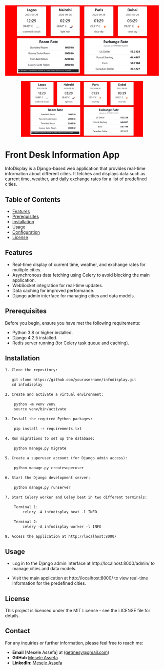 ![Front Desk Info app index page](https://github.com/Mesele9/infodisplay/blob/master/Web%20capture_26-9-2023_154644_192.168.1.200.jpeg?raw=true)

<p align="center">
  <img src="https://github.com/Mesele9/infodisplay/blob/master/Web%20capture_26-9-2023_154644_192.168.1.200.jpeg?raw=true" alt="Front Desk Info app index page" width="400">
</p>


# Front Desk Information App

InfoDisplay is a Django-based web application that provides real-time information about different cities. It fetches and displays data such as current time, weather, and daily exchange rates for a list of predefined cities.

## Table of Contents

- [Features](#features)
- [Prerequisites](#prerequisites)
- [Installation](#installation)
- [Usage](#usage)
- [Configuration](#configuration)
- [License](#license)

## Features

- Real-time display of current time, weather, and exchange rates for multiple cities.
- Asynchronous data fetching using Celery to avoid blocking the main application.
- WebSocket integration for real-time updates.
- Data caching for improved performance.
- Django admin interface for managing cities and data models.

## Prerequisites

Before you begin, ensure you have met the following requirements:

- Python 3.8 or higher installed.
- Django 4.2.5 installed.
- Redis server running (for Celery task queue and caching).

## Installation

    1. Clone the repository:

       git clone https://github.com/yourusername/infodisplay.git
       cd infodisplay

    2. Create and activate a virtual environment:

        python -m venv venv
        source venv/bin/activate

    3. Install the required Python packages:

        pip install -r requirements.txt

    4. Run migrations to set up the database:

        python manage.py migrate

    5. Create a superuser account (for Django admin access):

        python manage.py createsuperuser    

    6. Start the Django development server:

        python manage.py runserver

    7. Start Celery worker and Celey beat in two different terminals:

        Terminal 1:
            celery -A infodisplay beat -l INFO
    
        Terminal 2:
            celery -A infodisplay worker -l INFO

    8. Access the application at http://localhost:8000/ 

## Usage

- Log in to the Django admin interface at http://localhost:8000/admin/ to manage cities and data models.

- Visit the main application at http://localhost:8000/ to view real-time information for the predefined cities.

## License

This project is licensed under the MIT License - see the LICENSE file for details.

## Contact

For any inquiries or further information, please feel free to reach me:
- **Email** [Mesele Assefa] at (getmesy@gmail.com)
- **GitHub** [Mesele Assefa](https://github.com/Mesele9)
- **LinkedIn**: [Mesele Assefa](https://www.linkedin.com/in/mesele-assefa/)
